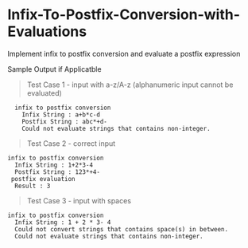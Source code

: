 # Infix-To-Postfix-Conversion-with-Evaluations
Implement infix to postfix conversion and evaluate a postfix expression

Sample Output if Applicatble
>Test Case 1 - input with a-z/A-z (alphanumeric input cannot be evaluated)
```
  infix to postfix conversion 
    Infix String : a+b*c-d 
    Postfix String : abc*+d-
    Could not evaluate strings that contains non-integer.
```
>Test Case 2 - correct input
```
infix to postfix conversion 
  Infix String : 1+2*3-4 
  Postfix String : 123*+4- 
 postfix evaluation
  Result : 3
```
>Test Case 3 - input with spaces 
```
infix to postfix conversion 
  Infix String : 1 + 2 * 3- 4 
  Could not convert strings that contains space(s) in between.
  Could not evaluate strings that contains non-integer.
```
